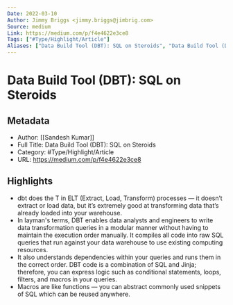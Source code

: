 ```yaml
---
Date: 2022-03-10
Author: Jimmy Briggs <jimmy.briggs@jimbrig.com>
Source: medium
Link: https://medium.com/p/f4e4622e3ce8
Tags: ["#Type/Highlight/Article"]
Aliases: ["Data Build Tool (DBT): SQL on Steroids", "Data Build Tool (DBT): SQL on Steroids"]
---
```

# Data Build Tool (DBT): SQL on Steroids

## Metadata
- Author: [[Sandesh Kumar]]
- Full Title: Data Build Tool (DBT): SQL on Steroids
- Category: #Type/Highlight/Article
- URL: https://medium.com/p/f4e4622e3ce8

## Highlights
- dbt does the T in ELT (Extract, Load, Transform) processes — it doesn’t extract or load data, but it’s extremely good at transforming data that’s already loaded into your warehouse.
- In layman's terms, DBT enables data analysts and engineers to write data transformation queries in a modular manner without having to maintain the execution order manually. It compiles all code into raw SQL queries that run against your data warehouse to use existing computing resources.
- It also understands dependencies within your queries and runs them in the correct order. DBT code is a combination of SQL and Jinja; therefore, you can express logic such as conditional statements, loops, filters, and macros in your queries.
- Macros are like functions — you can abstract commonly used snippets of SQL which can be reused anywhere.
